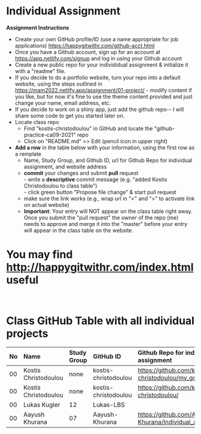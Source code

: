 # Individual Assignment

**Assignment Instructions**

- Create your own GitHub profile/ID (use a name appropriate for job applications) <https://happygitwithr.com/github-acct.html>
- Once you have a Github account, sign up for an account at <https://app.netlify.com/signup> and log in using your Github account
- Create a new public repo for your individidual assignment & initialize it with a "readme" file.
- If you decide to do a portfolio website, turn your repo into a default website, using the steps outlined in <https://mam2022.netlify.app/assignment/01-project/>
       - modify content if you like, but for now it's fine to use the theme content provided and just change your name, email address, etc.
- If you decide to work on a shiny app, just add the github repo-- I will share some code to get you started later on.
- Locate class repo
    - Find "kostis-christodoulou" in GitHub and locate the "github-practice-ca09-2021" repo
    - Click on "README.md" >> Edit (pencil icon in upper right)
- **Add a row** in the table below with your information, using the first row as a remplate
    - Name, Study Group, and Github ID, url for Github Repo for individual assignment, and  website address 
    - **commit** your changes and submit **pull** request   
            - write a **descriptive** commit message (e.g. "added Kostis Christodoulou to class table")  
            - click green button "Propose file change" & start pull request  
    - make sure the link works (e.g., wrap url in "<" and ">" to activate link on actual website)  
    - **Important**: Your entry will NOT appear on the class table right away.  Once you submit the "pull request" the owner of the repo (me) needs to approve and merge it into the "master" before your entry will appear in the class table on the website. 

# You may find <http://happygitwithr.com/index.html> useful
 
<br>

# Class GitHub Table with all individual projects

|No | Name | Study Group | GitHub ID            |Github Repo for individual assignment                      |Website address              |Date Added     |  
|:---|:----------------------|:--------------|:---------------------|:------------------------------------------------------|:------------------------------------|:-----------------------| 
|00|Kostis Christodoulou   | none     | kostis-christodoulou |<https://github.com/kostis-christodoulou/my_gorgeous_website>   |<https://kostisportfolio-2021.netlify.app/>        |2021-08-28 |
|00|Kostis Christodoulou   | none     | kostis-christodoulou |<https://github.com/kostis-christodoulou/>   |<https://kchristodoulou.shinyapps.io/portfolio_capm_dashboard/>        |2021-08-28 |
|00|Lukas Kugler   | 12     | Lukas-LBS
|00|Aayush Khurana   | 07   | Aayush-Khurana |https://github.com/Aayush-Khurana/Individual_assignment.git |2021-08-28 |

